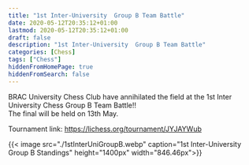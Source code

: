 ```yaml
---
title: "1st Inter-University  Group B Team Battle"
date: 2020-05-12T20:35:12+01:00
lastmod: 2020-05-12T20:35:12+01:00
draft: false
description: "1st Inter-University  Group B Team Battle"
categories: [Chess]
tags: ["Chess"]
hiddenFromHomePage: true
hiddenFromSearch: false
---
```


BRAC University Chess Club have annihilated the field at the 1st Inter University Chess Group B Team Battle!!<br/>
The final will be held on 13th May.<br/>

Tournament link: https://lichess.org/tournament/JYJAYWub <br/>

{{< image src="./1stInterUniGroupB.webp" caption="1st Inter-University Group B Standings" height="1400px" width="846.46px">}}